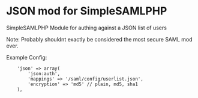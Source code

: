 JSON mod for SimpleSAMLPHP
=============

SimpleSAMLPHP Module for authing against a JSON list of users

Note: Probably shouldnt exactly be considered the most secure SAML mod ever.


Example Config:
```
	'json' => array(
		'json:auth',
		'mappings' => '/saml/config/userlist.json',
		'encryption' => 'md5' // plain, md5, sha1
	),
```
